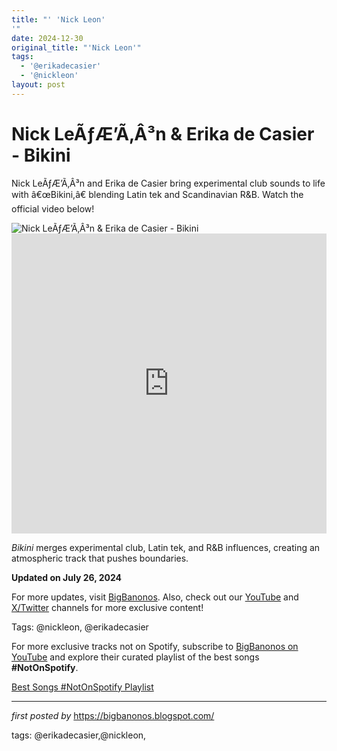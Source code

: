 ```yaml
---
title: "' 'Nick Leon'
'"
date: 2024-12-30
original_title: "'Nick Leon'"
tags:
  - '@erikadecasier'
  - '@nickleon'
layout: post
---
```

<!-- Title of the Post -->
<h1 >Nick LeÃƒÆ’Ã‚Â³n & Erika de Casier - Bikini</h1> <!-- Introductory Text -->
<p >Nick LeÃƒÆ’Ã‚Â³n and Erika de Casier bring experimental club sounds to life with â€œBikini,â€ blending Latin tek and Scandinavian R&B. Watch the official video below!</p> <!-- Featured Image -->
<div > <img src="https://media.pitchfork.com/photos/66a15622c292d7e1852da59b/2:1/w_2560%2Cc_limit/Erika-de-Casier-Nick-Leon.jpg" alt="Nick LeÃƒÆ’Ã‚Â³n & Erika de Casier - Bikini" />
</div> <!-- YouTube Video Embed -->
<div > <iframe width="100%" height="480" src="https://www.youtube.com/embed/fIYgtm0JsdA" title="Nick LeÃƒÆ’Ã‚Â³n & Erika de Casier - Bikini" frameborder="0" allow="accelerometer; autoplay; clipboard-write; encrypted-media; gyroscope; picture-in-picture; web-share" referrerpolicy="strict-origin-when-cross-origin" allowfullscreen></iframe>
</div> <!-- Song Information -->
<div > <p><em>Bikini</em> merges experimental club, Latin tek, and R&B influences, creating an atmospheric track that pushes boundaries.</p> <p><strong>Updated on July 26, 2024</strong></p>
</div> <!-- Footer Links -->
<div > <p>For more updates, visit <a href="https://bigbanonos.blogspot.com/" target="_blank">BigBanonos</a>. Also, check out our <a href="https://www.youtube.com/@BigBanonos" target="_blank">YouTube</a> and <a href="https://x.com/bigbanonos" target="_blank">X/Twitter</a> channels for more exclusive content!</p>
</div> <!-- Tags -->
<p >Tags: @nickleon, @erikadecasier</p>


<!--Subscribe and Playlist Links-->
<div>
    <p>For more exclusive tracks not on Spotify, subscribe to <a href="https://www.youtube.com/@BigBanonos" target="_blank">BigBanonos on YouTube</a> and explore their curated playlist of the best songs <strong>#NotOnSpotify</strong>.</p>
    <p><a href="https://www.youtube.com/playlist?list=PLtuNtuTatqI0kFahUCbtbfenC_ET5O_tr" target="_blank">Best Songs #NotOnSpotify Playlist<br /></a></p></div>

<hr />

<p><em>first posted by</em> <a href="https://bigbanonos.blogspot.com/" rel="noopener" target="_new">https://bigbanonos.blogspot.com/</a></p>

<p>tags: @erikadecasier,@nickleon,</p>
